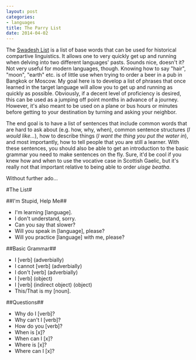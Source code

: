 ```yaml
---
layout: post
categories: 
- languages
title: The Parry List
date: 2014-04-02
---
```


The [Swadesh List](http://en.wikipedia.org/wiki/Swadesh_list) is a list of base words that can be used for historical compartive linguistics.  It allows one to very quickly get up and running when delving into two different languages' pasts. Sounds nice, doesn't it? Not very useful for modern languages, though. Knowing how to say "hair", "moon", "earth" etc. is of little use when trying to order a beer in a pub in Bangkok or Moscow.  My goal here is to develop a list of phrases that once learned in the target language will allow you to get up and running as quickly as possible. Obviously, if a decent level of proficiency is desired, this can be used as a jumping off point months in advance of a journey.  However, it's also meant to be used on a plane or bus hours or minutes before getting to your destination by turning and asking your neighbor.

The end goal is to have a list of sentences that include common words that are hard to ask about (e.g. how, why, when), common sentence structures (_I would like..._), how to describe things (_I want the thing you put the water in_), and most importantly, how to tell people that you are still a learner. With these sentences, you should also be able to get an introduction to the basic grammar you need to make sentences on the fly. Sure, it'd be cool if you knew how and when to use the vocative case in Scottish Gaelic, but it's really not that important relative to being able to order _uisge beatha_.

Without further ado...

#The List#

##I'm Stupid, Help Me##
* I'm learning [language].
* I don't understand, sorry.
* Can you say that slower?
* Will you speak in [language], please?
* Will you practice [language] with me, please?


##Basic Grammar##
* I [verb] (adverbially)
* I cannot [verb] (adverbially)
* I don't [verb] (adverbially)
* I [verb] (object)
* I [verb] (indirect object) (object)
* This/That is my [noun].

##Questions##
* Why do I [verb]?
* Why can't I [verb]?
* How do you [verb]?
* When is [x]?
* When can I [x]?
* Where is [x]?
* Where can I [x]?
